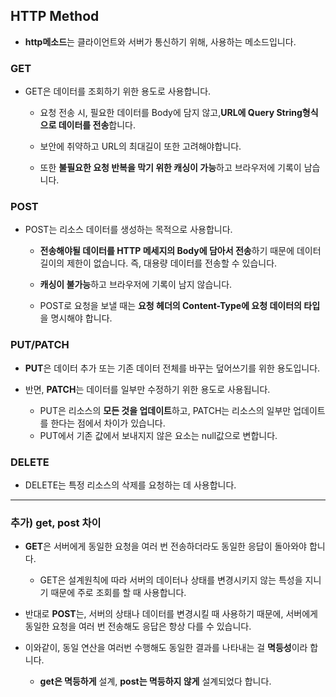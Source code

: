 
## HTTP Method

- **http메소드**는 클라이언트와 서버가 통신하기 위해, 사용하는 메소드입니다.

### GET

- GET은 데이터를 조회하기 위한 용도로 사용합니다.

    - 요청 전송 시, 필요한 데이터를 Body에 담지 않고,**URL에 Query String형식으로 데이터를 전송**합니다.

    - 보안에 취약하고 URL의 최대길이 또한 고려해야합니다.

    - 또한 **불필요한 요청 반복을 막기 위한 캐싱이 가능**하고 브라우저에 기록이 남습니다.

 ### POST
- POST는 리소스 데이터를 생성하는 목적으로 사용합니다.

    - **전송해야될 데이터를 HTTP 메세지의 Body에 담아서 전송**하기 때문에 데이터 길이의 제한이 없습니다. 즉, 대용량 데이터를 전송할 수 있습니다.

    - **캐싱이 불가능**하고 브라우저에 기록이 남지 않습니다.

    - POST로 요청을 보낼 때는 **요청 헤더의 Content-Type에 요청 데이터의 타입**을 명시해야 합니다.

### PUT/PATCH
- **PUT**은 데이터 추가 또는 기존 데이터 전체를 바꾸는 덮어쓰기를 위한 용도입니다.

- 반면, **PATCH**는 데이터를 일부만 수정하기 위한 용도로 사용됩니다.
     - PUT은 리소스의 **모든 것을 업데이트**하고, PATCH는 리소스의 일부만 업데이트를 한다는 점에서 차이가 있습니다.
     - PUT에서 기존 값에서 보내지지 않은 요소는 null값으로 변합니다.

### DELETE
- DELETE는 특정 리소스의 삭제를 요청하는 데 사용합니다.

---

### 추가) get, post 차이
- **GET**은 서버에게 동일한 요청을 여러 번 전송하더라도 동일한 응답이 돌아와야 합니다.

    - GET은 설계원칙에 따라 서버의 데이터나 상태를 변경시키지 않는 특성을 지니기 때문에 주로 조회를 할 때 사용합니다.

- 반대로 **POST**는, 서버의 상태나 데이터를 변경시킬 때 사용하기 때문에, 서버에게 동일한 요청을 여러 번 전송해도 응답은 항상 다를 수 있습니다.

- 이와같이, 동일 연산을 여러번 수행해도 동일한 결과를 나타내는 걸 **멱등성**이라 합니다.
    - **get은 멱등하게** 설계, **post는 멱등하지 않게** 설계되었다 합니다.